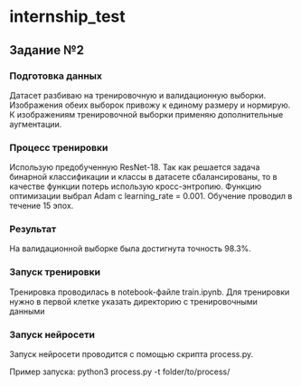# internship_test


## Задание №2

### Подготовка данных
Датасет разбиваю на тренировочную и валидационную выборки. Изображения обеих выборок привожу к единому размеру и нормирую. К изображениям тренировочной выборки применяю дополнительные аугментации.

### Процесс тренировки
Использую предобученную ResNet-18. Так как решается задача бинарной классификации и классы в датасете сбалансированы, то в качестве функции потерь использую кросс-энтропию. Функцию оптимизации выбрал Adam c learning_rate = 0.001. Обучение проводил в течение 15 эпох. 

### Результат
На валидационной выборке была достигнута точность 98.3%.

### Запуск тренировки
Тренировка проводилась в notebook-файле train.ipynb. Для тренировки нужно в первой клетке указать директорию с тренировочными данными

### Запуск нейросети
Запуск нейросети проводится с помощью скрипта process.py.

Пример запуска: python3 process.py -t folder/to/process/
